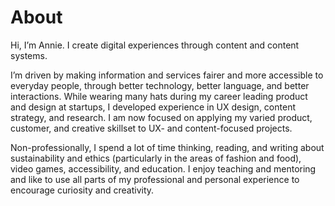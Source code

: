 # About
Hi, I’m Annie. I create digital experiences through content and content systems.

I’m driven by making information and services fairer and more accessible to everyday people, through better technology, better language, and better interactions. While wearing many hats during my career leading product and design at startups, I developed experience in UX design, content strategy, and research. I am now focused on applying my varied product, customer, and creative skillset to UX- and content-focused projects. 

Non-professionally, I spend a lot of time thinking, reading, and writing about sustainability and ethics (particularly in the areas of fashion and food), video games, accessibility, and education. I enjoy teaching and mentoring and like to use all parts of my professional and personal experience to encourage curiosity and creativity.
